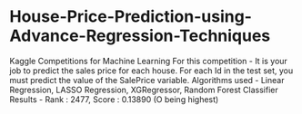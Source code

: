 # House-Price-Prediction-using-Advance-Regression-Techniques
Kaggle Competitions for Machine Learning
For this competition - It is your job to predict the sales price for each house. For each Id in the test set, you must predict the value of the SalePrice variable. 
Algorithms used - Linear Regression, LASSO Regression, XGRegressor, Random Forest Classifier
Results - Rank : 2477, Score : 0.13890 (O being highest)
